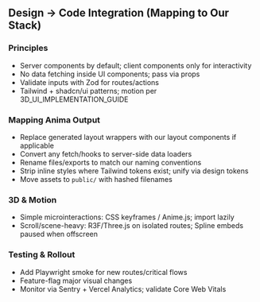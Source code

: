 ## Design → Code Integration (Mapping to Our Stack)

### Principles
- Server components by default; client components only for interactivity
- No data fetching inside UI components; pass via props
- Validate inputs with Zod for routes/actions
- Tailwind + shadcn/ui patterns; motion per 3D_UI_IMPLEMENTATION_GUIDE

### Mapping Anima Output
- Replace generated layout wrappers with our layout components if applicable
- Convert any fetch/hooks to server-side data loaders
- Rename files/exports to match our naming conventions
- Strip inline styles where Tailwind tokens exist; unify via design tokens
- Move assets to `public/` with hashed filenames

### 3D & Motion
- Simple microinteractions: CSS keyframes / Anime.js; import lazily
- Scroll/scene-heavy: R3F/Three.js on isolated routes; Spline embeds paused when offscreen

### Testing & Rollout
- Add Playwright smoke for new routes/critical flows
- Feature-flag major visual changes
- Monitor via Sentry + Vercel Analytics; validate Core Web Vitals
